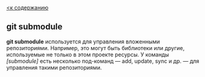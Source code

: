 [<к содержанию](./readme.md)

## git submodule

**git submodule** используется для управления вложенными репозиториями. Например, это могут быть библиотеки или другие, используемые не только в этом проекте ресурсы. У команды *[submodule]* есть несколько под-команд — add, update, sync и др. — для управления такими репозиториями.